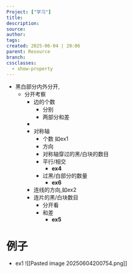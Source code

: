 ```yaml
---
Project: ["学习"]
title: 
description: 
source: 
author: 
tags: 
created: 2025-06-04 | 20:06
parent: Resource
branch: 
cssclasses:
  - show-property
---
```

- 黑白部分内外分开,
	- 分开考察
		- 边的个数
			- 分别
			- 两部分和差
		- 
		- 对称轴
			- 个数 如ex1
			- 方向
			- 对称轴穿过的黑/白块的数目
			- 平行/相交
				- **ex4**
			- 过黑/白部分的数量
				- **ex6**
		- 连线的方向,如ex2
		- 连片的黑/白块数目
			- 分开看
			- 和差
				- **ex5**

# 例子
- ex1
![[Pasted image 20250604200754.png]]
